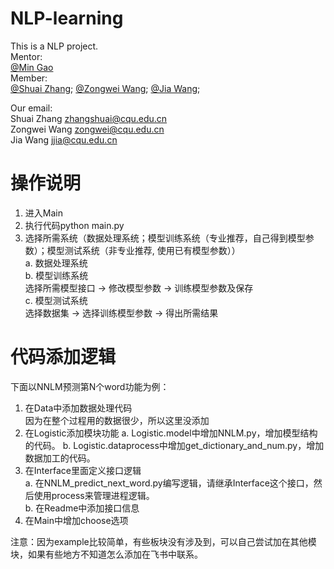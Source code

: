 # NLP-learning
This is a NLP project.  
Mentor:   
[@Min Gao](http://www.cse.cqu.edu.cn/info/2096/3497.htm)  
Member:   
[@Shuai Zhang](https://github.com/1102173230);  [@Zongwei Wang](https://github.com/CoderWZW); [@Jia Wang](https://github.com/JJia000);

Our email:  
Shuai Zhang zhangshuai@cqu.edu.cn  
Zongwei Wang zongwei@cqu.edu.cn  
Jia Wang jjia@cqu.edu.cn

# 操作说明
1. 进入Main  
2. 执行代码python main.py  
3. 选择所需系统（数据处理系统；模型训练系统（专业推荐，自己得到模型参数）；模型测试系统（非专业推荐, 使用已有模型参数））  
a. 数据处理系统  
b. 模型训练系统  
选择所需模型接口 -> 修改模型参数 -> 训练模型参数及保存   
c. 模型测试系统  
选择数据集 -> 选择训练模型参数 -> 得出所需结果  

# 代码添加逻辑
下面以NNLM预测第N个word功能为例：
1. 在Data中添加数据处理代码  
因为在整个过程用的数据很少，所以这里没添加
2. 在Logistic添加模块功能
a. Logistic.model中增加NNLM.py，增加模型结构的代码。
b. Logistic.dataprocess中增加get_dictionary_and_num.py，增加数据加工的代码。
3. 在Interface里面定义接口逻辑  
a. 在NNLM_predict_next_word.py编写逻辑，请继承Interface这个接口，然后使用process来管理进程逻辑。  
b. 在Readme中添加接口信息  
4. 在Main中增加choose选项

注意：因为example比较简单，有些板块没有涉及到，可以自己尝试加在其他模块，如果有些地方不知道怎么添加在飞书中联系。
